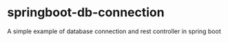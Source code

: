 # springboot-db-connection

A simple example of database connection and rest controller in spring boot

